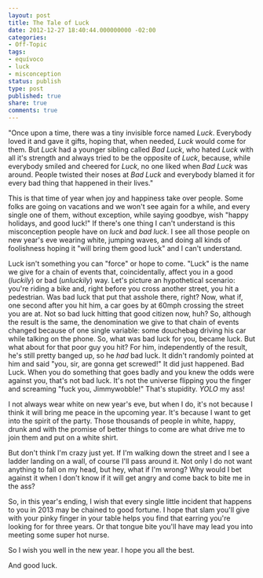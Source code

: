 ```yaml
---
layout: post
title: The Tale of Luck
date: 2012-12-27 18:40:44.000000000 -02:00
categories:
- Off-Topic
tags:
- equívoco
- luck
- misconception
status: publish
type: post
published: true
share: true
comments: true
---
```


"Once upon a time, there was a tiny invisible force named *Luck*. Everybody loved
it and gave it gifts, hoping that, when needed, *Luck* would come for them. But
*Luck* had a younger sibling called *Bad Luck*, who hated *Luck* with all it's
strength and always tried to be the opposite of *Luck*, because, while everybody
smiled and cheered for *Luck*, no one liked when *Bad Luck* was around. People
twisted their noses at *Bad Luck* and everybody blamed it for every bad thing that
happened in their lives."

This is that time of year when joy and happiness take over people. Some folks are
going on vacations and we won't see again for a while, and every single one of
them, without exception, while saying goodbye, wish "happy holidays, and good
luck!" If there's one thing I can't understand is this misconception people have
on *luck* and *bad luck*. I see all those people on new year's eve wearing white,
jumping waves, and doing all kinds of foolishness hoping it "will bring them good
luck" and I can't understand.

Luck isn't something you can "force" or hope to come. "Luck" is the name we give
for a chain of events that, coincidentally, affect you in a good (*luckily*) or
bad (*unluckily*) way. Let's picture an hypothetical scenario: you're riding a
bike and, right before you cross another street, you hit a pedestrian. Was bad
luck that put that asshole there, right? Now, what if, one second after you hit
him, a car goes by at 60mph crossing the street you are at. Not so bad luck hitting
that good citizen now, huh? So, although the result is the same, the denomination
we give to that chain of events changed because of one single variable: some
douchebag driving his car while talking on the phone. So, what was bad luck for
you, became luck. But what about for that poor guy you hit? For him, independently
of the result, he's still pretty banged up, so he *had* bad luck. It didn't
randomly pointed at him and said "you, sir, are gonna get screwed!" It did just
happened. Bad Luck. When you do something that goes badly and you knew the odds
were against you, that's not bad luck. It's not the universe flipping you the
finger and screaming "fuck you, Jimmywobble!" That's stupidity. *YOLO* my ass!

I not always wear white on new year's eve, but when I do, it's not because I think
it will bring me peace in the upcoming year. It's because I want to get into the
spirit of the party. Those thousands of people in white, happy, drunk and with
the promise of better things to come are what drive me to join them and put on a
white shirt.

But don't think I'm crazy just yet. If I'm walking down the street and I see a
ladder landing on a wall, of course I'll pass around it. Not only I do not want
anything to fall on my head, but hey, what if I'm wrong? Why would I bet against
it when I don't know if it will get angry and come back to bite me in the ass?

So, in this year's ending, I wish that every single little incident that happens
to you in 2013 may be chained to good fortune. I hope that slam you'll give with
your pinky finger in your table helps you find that earring you're looking for
for three years. Or that tongue bite you'll have may lead you into meeting some
super hot nurse.

So I wish you well in the new year. I hope you all the best.

And good luck.
